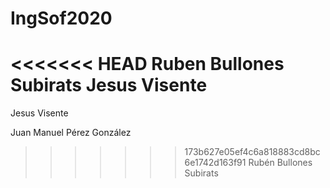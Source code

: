 # IngSof2020
<<<<<<< HEAD
Ruben Bullones Subirats
Jesus Visente
=======

Jesus Visente

Juan Manuel Pérez González
>>>>>>> 173b627e05ef4c6a818883cd8bc6e1742d163f91
Rubén Bullones Subirats
